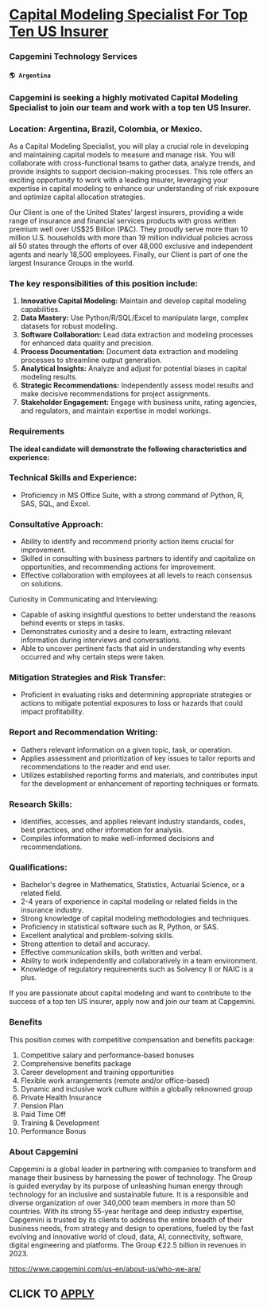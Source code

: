 # [Capital Modeling Specialist For Top Ten US Insurer](https://www.remotewlb.com/apply/capital-modeling-specialist-for-top-ten-us-insurer)  
### Capgemini Technology Services  
#### `🌎 Argentina`  

### **Capgemini is seeking a highly motivated Capital Modeling Specialist to join our team and work with a top ten US Insurer**.

### Location: Argentina, Brazil, Colombia, or Mexico.

As a Capital Modeling Specialist, you will play a crucial role in developing and maintaining capital models to measure and manage risk. You will collaborate with cross-functional teams to gather data, analyze trends, and provide insights to support decision-making processes. This role offers an exciting opportunity to work with a leading insurer, leveraging your expertise in capital modeling to enhance our understanding of risk exposure and optimize capital allocation strategies.

Our Client is one of the United States’ largest insurers, providing a wide range of insurance and financial services products with gross written premium well over US$25 Billion (P&C). They proudly serve more than 10 million U.S. households with more than 19 million individual policies across all 50 states through the efforts of over 48,000 exclusive and independent agents and nearly 18,500 employees. Finally, our Client is part of one the largest Insurance Groups in the world.

### The key responsibilities of this position include:

  1.  **Innovative Capital Modeling:** Maintain and develop capital modeling capabilities.
  2.  **Data Mastery:** Use Python/R/SQL/Excel to manipulate large, complex datasets for robust modeling.
  3.  **Software Collaboration:** Lead data extraction and modeling processes for enhanced data quality and precision.
  4.  **Process Documentation:** Document data extraction and modeling processes to streamline output generation.
  5.  **Analytical Insights:** Analyze and adjust for potential biases in capital modeling results.
  6.  **Strategic Recommendations:** Independently assess model results and make decisive recommendations for project assignments.
  7.  **Stakeholder Engagement:** Engage with business units, rating agencies, and regulators, and maintain expertise in model workings.

### Requirements

 **The ideal candidate will demonstrate the following characteristics and experience:**

### Technical Skills and Experience:

  * Proficiency in MS Office Suite, with a strong command of Python, R, SAS, SQL, and Excel.

### Consultative Approach:

  * Ability to identify and recommend priority action items crucial for improvement.
  * Skilled in consulting with business partners to identify and capitalize on opportunities, and recommending actions for improvement.
  * Effective collaboration with employees at all levels to reach consensus on solutions.

Curiosity in Communicating and Interviewing:

  * Capable of asking insightful questions to better understand the reasons behind events or steps in tasks.
  * Demonstrates curiosity and a desire to learn, extracting relevant information during interviews and conversations.
  * Able to uncover pertinent facts that aid in understanding why events occurred and why certain steps were taken.

### Mitigation Strategies and Risk Transfer:

  * Proficient in evaluating risks and determining appropriate strategies or actions to mitigate potential exposures to loss or hazards that could impact profitability.

### Report and Recommendation Writing:

  * Gathers relevant information on a given topic, task, or operation.
  * Applies assessment and prioritization of key issues to tailor reports and recommendations to the reader and end user.
  * Utilizes established reporting forms and materials, and contributes input for the development or enhancement of reporting techniques or formats.

### Research Skills:

  * Identifies, accesses, and applies relevant industry standards, codes, best practices, and other information for analysis.
  * Compiles information to make well-informed decisions and recommendations.

### Qualifications:

  * Bachelor's degree in Mathematics, Statistics, Actuarial Science, or a related field.
  * 2-4 years of experience in capital modeling or related fields in the insurance industry.
  * Strong knowledge of capital modeling methodologies and techniques.
  * Proficiency in statistical software such as R, Python, or SAS.
  * Excellent analytical and problem-solving skills.
  * Strong attention to detail and accuracy.
  * Effective communication skills, both written and verbal.
  * Ability to work independently and collaboratively in a team environment.
  * Knowledge of regulatory requirements such as Solvency II or NAIC is a plus.

If you are passionate about capital modeling and want to contribute to the success of a top ten US insurer, apply now and join our team at Capgemini.

### Benefits

This position comes with competitive compensation and benefits package:

  1. Competitive salary and performance-based bonuses
  2. Comprehensive benefits package
  3. Career development and training opportunities
  4. Flexible work arrangements (remote and/or office-based)
  5. Dynamic and inclusive work culture within a globally reknowned group
  6. Private Health Insurance
  7. Pension Plan
  8. Paid Time Off
  9. Training & Development
  10. Performance Bonus

### About Capgemini

Capgemini is a global leader in partnering with companies to transform and manage their business by harnessing the power of technology. The Group is guided everyday by its purpose of unleashing human energy through technology for an inclusive and sustainable future. It is a responsible and diverse organization of over 340,000 team members in more than 50 countries. With its strong 55-year heritage and deep industry expertise, Capgemini is trusted by its clients to address the entire breadth of their business needs, from strategy and design to operations, fueled by the fast evolving and innovative world of cloud, data, AI, connectivity, software, digital engineering and platforms. The Group €22.5 billion in revenues in 2023.

https://www.capgemini.com/us-en/about-us/who-we-are/

  
## CLICK TO [APPLY](https://www.remotewlb.com/apply/capital-modeling-specialist-for-top-ten-us-insurer)

